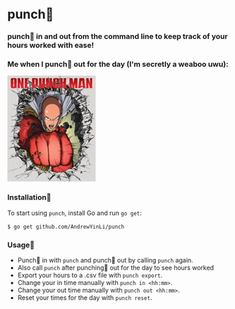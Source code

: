# punch👊

### punch👊 in and out from the command line to keep track of your hours worked with ease!

### Me when I punch👊 out for the day (I'm secretly a weaboo uwu):
![im a weab](onepunch.jpg)

### Installation👊
To start using `punch`, install Go and run `go get`:
```sh
$ go get github.com/AndrewYinLi/punch
```

### Usage👊
* Punch👊 in with `punch` and punch👊 out by calling `punch` again.
* Also call `punch` after punching👊 out for the day to see hours worked
* Export your hours to a .csv file with `punch export`.
* Change your in time manually with `punch in <hh:mm>`.
* Change your out time manually with `punch out <hh:mm>`.
* Reset your times for the day with `punch reset`.
